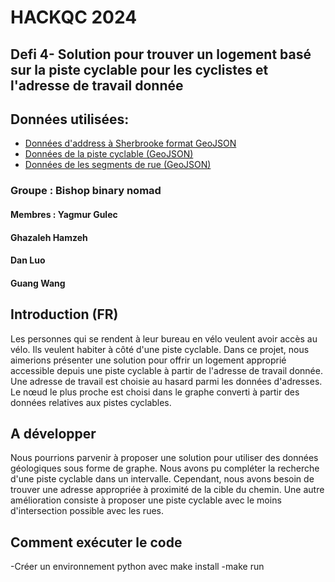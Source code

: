 # HACKQC 2024
## Defi 4- Solution pour trouver un logement basé sur la piste cyclable pour les cyclistes et l'adresse de travail donnée 
## Données utilisées:
- [Données d'address à Sherbrooke format GeoJSON](https://www.donneesquebec.ca/recherche/dataset/d03eeb91762a41259eb8b959635c7437_0) 
- [Données de la piste cyclable (GeoJSON)](https://www.donneesquebec.ca/recherche/dataset/9478537c06104aa0a2c7e4634947f382_0)
- [Données de les segments de rue (GeoJSON)](https://www.donneesquebec.ca/recherche/dataset/9478537c06104aa0a2c7e4634947f382_0)

### Groupe : Bishop binary  nomad
#### Membres : Yagmur Gulec 
####           Ghazaleh Hamzeh
####           Dan Luo
####           Guang Wang

## Introduction (FR)
Les personnes qui se rendent à leur bureau en vélo veulent avoir accès au vélo. Ils veulent habiter à côté d'une piste cyclable. Dans ce projet, nous aimerions présenter une solution pour offrir un logement approprié accessible depuis une piste cyclable à partir de l'adresse de travail donnée. Une adresse de travail est choisie au hasard parmi les données d'adresses. Le nœud le plus proche est choisi dans le graphe converti à partir des données relatives aux pistes cyclables. 
## A développer
Nous pourrions parvenir à proposer une solution pour utiliser des données géologiques sous forme de graphe. Nous avons pu compléter la recherche d'une piste cyclable dans un intervalle. Cependant, nous avons besoin de trouver une adresse appropriée à proximité de la cible du chemin. 
Une autre amélioration consiste à proposer une piste cyclable avec le moins d'intersection possible avec les rues. 
## Comment exécuter le code
-Créer un environnement python
avec make install 
-make run
